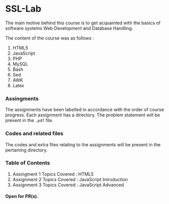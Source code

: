# SSL-Lab
The main motive behind this course is to get acquainted with the basics of software systems Web Development and Database Handling. 

The content of the course was as follows :

1. HTML5
2. JavaScript
3. PHP
4. MySQL
5. Bash
6. Sed
7. AWK
8. Latex

### Assingments
The assignments have been labelled in accordance with the order of course progress.
Each assignment has a directory. The problem statement will be present in the ```.pdf``` file.

### Codes and related files
The codes and extra files relating to the assignments will be present in the pertaining directory.

### Table of Contents
1. Assingment 1
  Topics Covered : HTML5
2. Assignment 2
  Topics Covered : JavaScript Introduction
3. Assignment 3
  Topics Covered : JavaScript Advanced

#### Open for PR(s).
